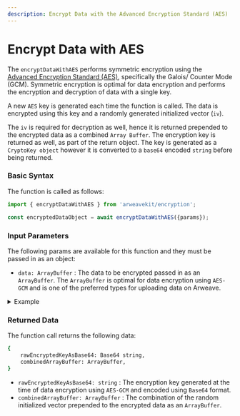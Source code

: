 ```yaml
---
description: Encrypt Data with the Advanced Encryption Standard (AES)
---
```


# Encrypt Data with AES

The `encryptDataWithAES` performs symmetric encryption using the [Advanced Encryption Standard (AES)](https://developer.mozilla.org/en-US/docs/Web/API/SubtleCrypto/encrypt#aes-gcm), specifically the Galois/ Counter Mode (GCM). Symmetric encryption is optimal for data encryption and performs the encryption and decryption of data with a single key.

A new `AES` key is generated each time the function is called. The data is encrypted using this key and a randomly generated initialized vector (`iv`).&#x20;

The `iv` is required for decryption as well, hence it is returned prepended to the encrypted data as a combined `Array Buffer`. The encryption key is returned as well, as part of the return object. The key is generated as a `CryptoKey object` however it is converted to a `base64` encoded `string` before being returned.

### Basic Syntax

The function is called as follows:

```javascript
import { encryptDataWithAES } from 'arweavekit/encryption';

const encryptedDataObject = await encryptDataWithAES({params});
```

### Input Parameters

The following params are available for this function and they must be passed in as an object:

* `data: ArrayBuffer` : The data to be encrypted passed in as an `ArrayBuffer`. The `ArrayBuffer` is optimal for data encryption using `AES-GCM` and is one of the preferred types for uploading data on Arweave.

<details>

<summary>Example</summary>

```javascript
const encryptedDataObject = await encryptDataWithAES({
    data: ArrayBuffer,
});
```

This encrypts the provided `ArrayBuffer` using the `AES-GCM` encryption method.

</details>

### Returned Data

The function call returns the following data:

```bash
{
    rawEncryptedKeyAsBase64: Base64 string,
    combinedArrayBuffer: ArrayBuffer,
}
```

* `rawEncryptedKeyAsBase64: string` : The encryption key generated at the time of data encryption using `AES-GCM` and encoded using `Base64` format.
* `combinedArrayBuffer: ArrayBuffer` : The combination of the random initialized vector prepended to the encrypted data as an `ArrayBuffer`.
